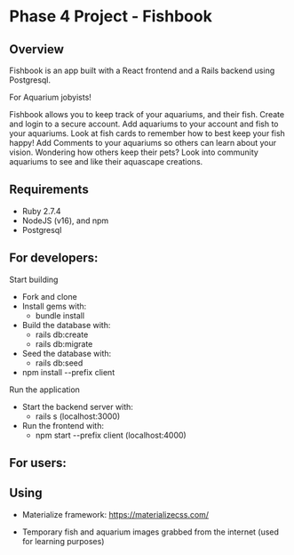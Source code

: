 # Phase 4 Project - Fishbook

## Overview

Fishbook is an app built with a React frontend and a Rails backend using Postgresql.

For Aquarium jobyists! 

Fishbook allows you to keep track of your aquariums, and their fish.
Create and login to a secure account. 
Add aquariums to your account and fish to your aquariums. 
Look at fish cards to remember how to best keep your fish happy!
Add Comments to your aquariums so others can learn about your vision.
Wondering how others keep their pets? Look into community aquariums to see and like their aquascape creations.

## Requirements

- Ruby 2.7.4
- NodeJS (v16), and npm
- Postgresql

## For developers:

Start building 

- Fork and clone
- Install gems with:
  - bundle install
- Build the database with:
  - rails db:create
  - rails db:migrate
- Seed the database with:
  - rails db:seed
- npm install --prefix client

Run the application

- Start the backend server with:
  - rails s (localhost:3000)
- Run the frontend with:
  - npm start --prefix client (localhost:4000)


## For users:

## Using

- Materialize framework:
https://materializecss.com/

- Temporary fish and aquarium images grabbed from the internet (used for learning purposes)


